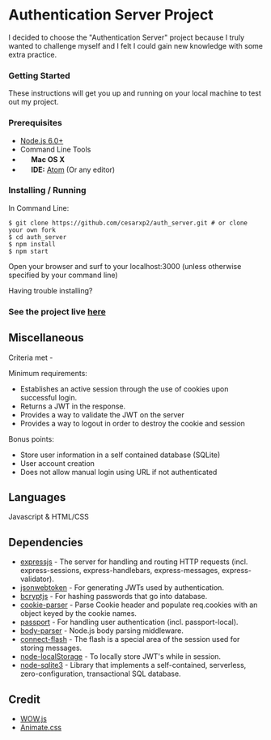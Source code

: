 # Authentication Server Project

I decided to choose the "Authentication Server" project because I truly wanted to challenge myself and I felt I could gain new knowledge with some extra practice.


### Getting Started

These instructions will get you up and running on your local machine to test out my project.

### Prerequisites

- [Node.js 6.0+](http://nodejs.org)
- Command Line Tools
- <img src="http://deluge-torrent.org/images/apple-logo.gif" height="17">&nbsp;**Mac OS X**
- <img src="https://cdn-business.discourse.org/uploads/github_atom/490/d8548f4ce56f1599.png" height="17">&nbsp;**IDE:** [Atom](https://atom.io/) (Or any editor)

### Installing / Running
In Command Line:

```
$ git clone https://github.com/cesarxp2/auth_server.git # or clone your own fork
$ cd auth_server
$ npm install
$ npm start
```

Open your browser and surf to your localhost:3000 (unless otherwise specified by your command line)

Having trouble installing?
### See the project live [here](https://minolta-assignment.herokuapp.com/)



## Miscellaneous

Criteria met -

Minimum requirements:
- Establishes an active session through the use of cookies upon successful login.
- Returns a JWT in the response.
- Provides a way to validate the JWT on the server
- Provides a way to logout in order to destroy the cookie and session

Bonus points:
- Store user information in a self contained database (SQLite)
- User account creation
- Does not allow manual login using URL if not authenticated

## Languages

Javascript & HTML/CSS

## Dependencies

- [expressjs](https://github.com/expressjs/express) - The server for handling and routing HTTP requests (incl. express-sessions, express-handlebars, express-messages, express-validator).
- [jsonwebtoken](https://github.com/auth0/node-jsonwebtoken) - For generating JWTs used by authentication.
- [bcryptjs](https://github.com/dcodeIO/bcrypt.js) - For hashing passwords that go into database.
- [cookie-parser](https://github.com/expressjs/cookie-parser) - Parse Cookie header and populate req.cookies with an object keyed by the cookie names.
- [passport](https://github.com/jaredhanson/passport) - For handling user authentication (incl. passport-local).
- [body-parser](https://github.com/expressjs/body-parser) - Node.js body parsing middleware.
- [connect-flash](https://github.com/jaredhanson/connect-flash) - The flash is a special area of the session used for storing messages.
- [node-localStorage](https://github.com/coolaj86/node-localStorage) - To locally store JWT's while in session.
- [node-sqlite3](https://github.com/mapbox/node-sqlite3) - Library that implements a self-contained, serverless, zero-configuration, transactional SQL database.


## Credit

- [WOW.js](http://mynameismatthieu.com/WOW/index.html)
- [Animate.css](https://daneden.github.io/animate.css/)
